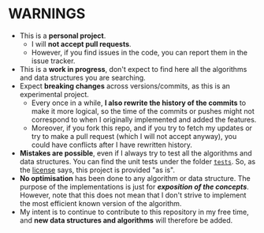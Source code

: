 # WARNINGS

- This is a **personal project**.
  - I will **not accept pull requests**.
  - However, if you find issues in the code, you can report them in the issue tracker.
- This is a **work in progress**, don't expect to find here all the algorithms and data structures you are searching. 
- Expect **breaking changes** across versions/commits, as this is an experimental project. 
  - Every once in a while, **I also rewrite the history of the commits** to make it more logical, so the time of the commits or pushes might not correspond to when I originally implemented and added the features.
  - Moreover, if you fork this repo, and if you try to fetch my updates or try to make a pull request (which I will not accept anyway), you could have conflicts after I have rewritten history.
- **Mistakes are possible**, even if I always try to test all the algorithms and data structures. You can find the unit tests under the folder [`tests`](../tests). So, as the [license](../LICENSE.md) says, this project is provided "as is".
- **No optimisation** has been done to any algorithm or data structure. The purpose of the implementations is just for **_exposition of the concepts_**. However, note that this does not mean that I don't strive to implement the most efficient known version of the algorithm.
- My intent is to continue to contribute to this repository in my free time, and **new data structures and algorithms** will therefore be added.
